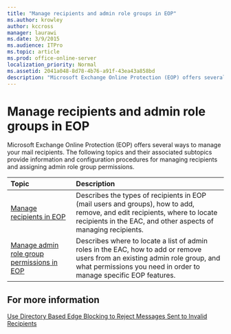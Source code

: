 ```yaml
---
title: "Manage recipients and admin role groups in EOP"
ms.author: krowley
author: kccross
manager: laurawi
ms.date: 3/9/2015
ms.audience: ITPro
ms.topic: article
ms.prod: office-online-server
localization_priority: Normal
ms.assetid: 2041a048-8d78-4b76-a91f-43ea43a858bd
description: "Microsoft Exchange Online Protection (EOP) offers several ways to manage your mail recipients. The following topics and their associated subtopics provide information and configuration procedures for managing recipients and assigning admin role group permissions."
---
```


# Manage recipients and admin role groups in EOP

Microsoft Exchange Online Protection (EOP) offers several ways to manage your mail recipients. The following topics and their associated subtopics provide information and configuration procedures for managing recipients and assigning admin role group permissions.
  
|**Topic**|**Description**|
|:-----|:-----|
|[Manage recipients in EOP](manage-recipients-in-eop.md) <br/> |Describes the types of recipients in EOP (mail users and groups), how to add, remove, and edit recipients, where to locate recipients in the EAC, and other aspects of managing recipients.  <br/> |
|[Manage admin role group permissions in EOP](manage-admin-role-group-permissions-in-eop.md) <br/> |Describes where to locate a list of admin roles in the EAC, how to add or remove users from an existing admin role group, and what permissions you need in order to manage specific EOP features.  <br/> |
   
## For more information

[Use Directory Based Edge Blocking to Reject Messages Sent to Invalid Recipients](http://technet.microsoft.com/library/ca7b7416-92ed-40ad-abdb-695be46ea2e4.aspx)
  

